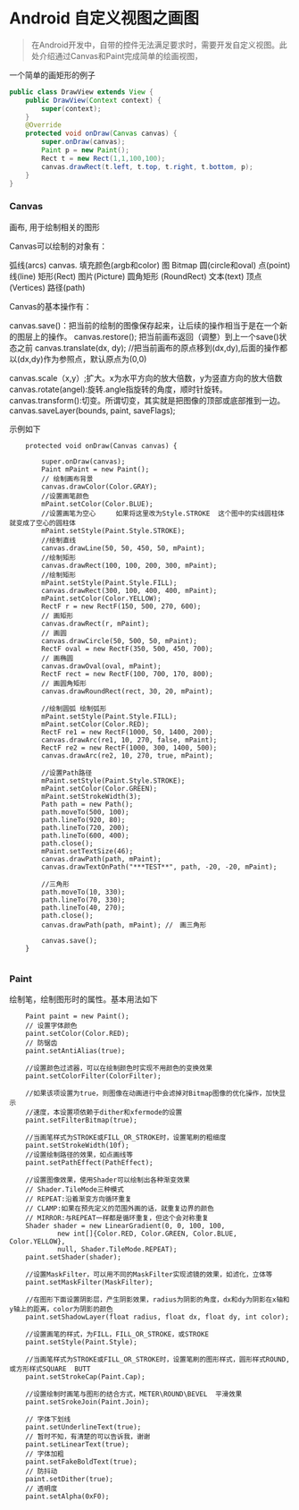 # Android 自定义视图之画图

> 在Android开发中，自带的控件无法满足要求时，需要开发自定义视图。此处介绍通过Canvas和Paint完成简单的绘画视图，

一个简单的画矩形的例子

```java
public class DrawView extends View {
    public DrawView(Context context) {
        super(context);
    }
    @Override
    protected void onDraw(Canvas canvas) {
        super.onDraw(canvas);
        Paint p = new Paint();
        Rect t = new Rect(1,1,100,100);
        canvas.drawRect(t.left, t.top, t.right, t.bottom, p);
    }
}
```

### Canvas
画布, 用于绘制相关的图形

Canvas可以绘制的对象有：

弧线(arcs) canvas.
填充颜色(argb和color)
图 Bitmap
圆(circle和oval)
点(point)
线(line)
矩形(Rect)
图片(Picture)
圆角矩形 (RoundRect)
文本(text)
顶点(Vertices)
路径(path)

Canvas的基本操作有：

canvas.save()：把当前的绘制的图像保存起来，让后续的操作相当于是在一个新的图层上的操作。 
canvas.restore(); 把当前画布返回（调整）到上一个save()状态之前 
canvas.translate(dx, dy); //把当前画布的原点移到(dx,dy),后面的操作都以(dx,dy)作为参照点，默认原点为(0,0)

canvas.scale（x,y）;扩大。x为水平方向的放大倍数，y为竖直方向的放大倍数 
canvas.rotate(angel):旋转.angle指旋转的角度，顺时针旋转。 
canvas.transform():切变。所谓切变，其实就是把图像的顶部或底部推到一边。 
canvas.saveLayer(bounds, paint, saveFlags);

示例如下
```
    protected void onDraw(Canvas canvas) {

        super.onDraw(canvas);
        Paint mPaint = new Paint();
        // 绘制画布背景 
        canvas.drawColor(Color.GRAY);
        //设置画笔颜色 
        mPaint.setColor(Color.BLUE);
        //设置画笔为空心     如果将这里改为Style.STROKE  这个图中的实线圆柱体就变成了空心的圆柱体 
        mPaint.setStyle(Paint.Style.STROKE);
        //绘制直线 
        canvas.drawLine(50, 50, 450, 50, mPaint);
        //绘制矩形 
        canvas.drawRect(100, 100, 200, 300, mPaint);
        //绘制矩形 
        mPaint.setStyle(Paint.Style.FILL);
        canvas.drawRect(300, 100, 400, 400, mPaint);
        mPaint.setColor(Color.YELLOW);
        RectF r = new RectF(150, 500, 270, 600);
        // 画矩形 
        canvas.drawRect(r, mPaint);
        // 画圆 
        canvas.drawCircle(50, 500, 50, mPaint);
        RectF oval = new RectF(350, 500, 450, 700);
        // 画椭圆 
        canvas.drawOval(oval, mPaint);
        RectF rect = new RectF(100, 700, 170, 800);
        // 画圆角矩形 
        canvas.drawRoundRect(rect, 30, 20, mPaint);

        //绘制圆弧 绘制弧形 
        mPaint.setStyle(Paint.Style.FILL);
        mPaint.setColor(Color.RED);
        RectF re1 = new RectF(1000, 50, 1400, 200);
        canvas.drawArc(re1, 10, 270, false, mPaint);
        RectF re2 = new RectF(1000, 300, 1400, 500);
        canvas.drawArc(re2, 10, 270, true, mPaint);

        //设置Path路径 
        mPaint.setStyle(Paint.Style.STROKE);
        mPaint.setColor(Color.GREEN);
        mPaint.setStrokeWidth(3);
        Path path = new Path();
        path.moveTo(500, 100);
        path.lineTo(920, 80);
        path.lineTo(720, 200);
        path.lineTo(600, 400);
        path.close();
        mPaint.setTextSize(46);
        canvas.drawPath(path, mPaint);
        canvas.drawTextOnPath("***TEST**", path, -20, -20, mPaint);

        //三角形 
        path.moveTo(10, 330);
        path.lineTo(70, 330);
        path.lineTo(40, 270);
        path.close();
        canvas.drawPath(path, mPaint); //　画三角形

        canvas.save();
    }
    
```     

### Paint

绘制笔，绘制图形时的属性。基本用法如下

```
    Paint paint = new Paint();
    // 设置字体颜色
    paint.setColor(Color.RED);
    // 防锯齿
    paint.setAntiAlias(true);

    //设置颜色过滤器，可以在绘制颜色时实现不用颜色的变换效果
    paint.setColorFilter(ColorFilter);

    //如果该项设置为true，则图像在动画进行中会滤掉对Bitmap图像的优化操作，加快显示
    //速度，本设置项依赖于dither和xfermode的设置
    paint.setFilterBitmap(true);

    //当画笔样式为STROKE或FILL_OR_STROKE时，设置笔刷的粗细度
    paint.setStrokeWidth(10f);
    //设置绘制路径的效果，如点画线等
    paint.setPathEffect(PathEffect);

    //设置图像效果，使用Shader可以绘制出各种渐变效果
    // Shader.TileMode三种模式
    // REPEAT:沿着渐变方向循环重复 
    // CLAMP:如果在预先定义的范围外画的话，就重复边界的颜色 
    // MIRROR:与REPEAT一样都是循环重复，但这个会对称重复 
    Shader shader = new LinearGradient(0, 0, 100, 100,
            new int[]{Color.RED, Color.GREEN, Color.BLUE, Color.YELLOW},
            null, Shader.TileMode.REPEAT); 
    paint.setShader(shader);

    //设置MaskFilter，可以用不同的MaskFilter实现滤镜的效果，如滤化，立体等
    paint.setMaskFilter(MaskFilter);

    //在图形下面设置阴影层，产生阴影效果，radius为阴影的角度，dx和dy为阴影在x轴和y轴上的距离，color为阴影的颜色
    paint.setShadowLayer(float radius, float dx, float dy, int color);

    //设置画笔的样式，为FILL，FILL_OR_STROKE，或STROKE
    paint.setStyle(Paint.Style);

    //当画笔样式为STROKE或FILL_OR_STROKE时，设置笔刷的图形样式，圆形样式ROUND,或方形样式SQUARE  BUTT
    paint.setStrokeCap(Paint.Cap);

    //设置绘制时画笔与图形的结合方式，METER\ROUND\BEVEL  平滑效果
    paint.setSrokeJoin(Paint.Join);

    // 字体下划线
    paint.setUnderlineText(true);
    // 暂时不知，有清楚的可以告诉我，谢谢
    paint.setLinearText(true);
    // 字体加粗
    paint.setFakeBoldText(true);
    // 防抖动
    paint.setDither(true);
    // 透明度
    paint.setAlpha(0xF0);
```